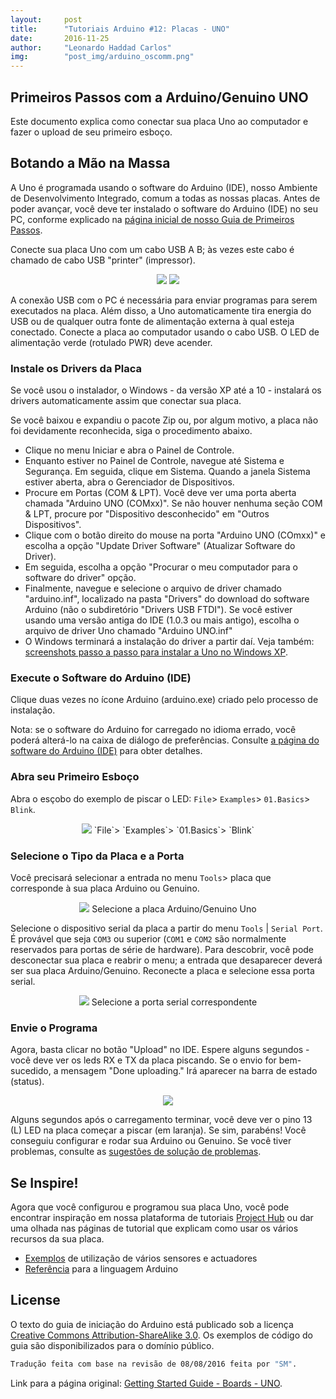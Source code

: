 ```yaml
---
layout:     post
title:      "Tutoriais Arduino #12: Placas - UNO"
date:       2016-11-25
author:     "Leonardo Haddad Carlos"
img:        "post_img/arduino_oscomm.png"
---
```


## Primeiros Passos com a Arduino/Genuino UNO

Este documento explica como conectar sua placa Uno ao computador e fazer o upload de seu primeiro esboço.

## Botando a Mão na Massa

A Uno é programada usando o software do Arduino (IDE), nosso Ambiente de Desenvolvimento Integrado, comum a todas as nossas placas. Antes de poder avançar, você deve ter instalado o software do Arduino (IDE) no seu PC, conforme explicado na [página inicial de nosso Guia de Primeiros Passos][firststeps].

Conecte sua placa Uno com um cabo USB A B; às vezes este cabo é chamado de cabo USB "printer" (impressor).

<p style="text-align: center;">
    <img src="{{ site.baseurl }}/post_img/arduinotutorials/uno_board.jpg" style="margin: 0 auto; max-height: 390px;" />
    <img src="{{ site.baseurl }}/post_img/arduinotutorials/uno_cable.jpg" style="margin: 0 auto; max-height: 390px;" />
</p>

A conexão USB com o PC é necessária para enviar programas para serem executados na placa. Além disso, a Uno automaticamente tira energia do USB ou de qualquer outra fonte de alimentação externa à qual esteja conectado. Conecte a placa ao computador usando o cabo USB. O LED de alimentação verde (rotulado PWR) deve acender.

### Instale os Drivers da Placa

Se você usou o instalador, o Windows - da versão XP até a 10 - instalará os drivers automaticamente assim que conectar sua placa.

Se você baixou e expandiu o pacote Zip ou, por algum motivo, a placa não foi devidamente reconhecida, siga o procedimento abaixo.

 - Clique no menu Iniciar e abra o Painel de Controle.
 - Enquanto estiver no Painel de Controle, navegue até Sistema e Segurança. Em seguida, clique em Sistema. Quando a janela Sistema estiver aberta, abra o Gerenciador de Dispositivos.
 - Procure em Portas (COM & LPT). Você deve ver uma porta aberta chamada "Arduino UNO (COMxx)". Se não houver nenhuma seção COM & LPT, procure por "Dispositivo desconhecido" em "Outros Dispositivos".
 - Clique com o botão direito do mouse na porta "Arduino UNO (COmxx)" e escolha a opção "Update Driver Software" (Atualizar Software do Driver).
 - Em seguida, escolha a opção "Procurar o meu computador para o software do driver" opção.
 - Finalmente, navegue e selecione o arquivo de driver chamado "arduino.inf", localizado na pasta "Drivers" do download do software Arduino (não o subdiretório "Drivers USB FTDI"). Se você estiver usando uma versão antiga do IDE (1.0.3 ou mais antigo), escolha o arquivo de driver Uno chamado "Arduino UNO.inf"
 - O Windows terminará a instalação do driver a partir daí.
Veja também: [screenshots passo a passo para instalar a Uno no Windows XP][stepsxp].

### Execute o Software do Arduino (IDE)

Clique duas vezes no ícone Arduino (arduino.exe) criado pelo processo de instalação.

Nota: se o software do Arduino for carregado no idioma errado, você poderá alterá-lo na caixa de diálogo de preferências. Consulte [a página do software do Arduino (IDE)][environment] para obter detalhes.

### Abra seu Primeiro Esboço

Abra o esçobo do exemplo de piscar o LED: `File`> `Examples`> `01.Basics`> `Blink`.

<p style="text-align: center;">
    <img src="{{ site.baseurl }}/post_img/arduinotutorials/uno_blink.jpg" style="margin: 0 auto; max-height: 390px;" />
`File`> `Examples`> `01.Basics`> `Blink`
</p>

### Selecione o Tipo da Placa e a Porta

Você precisará selecionar a entrada no menu `Tools`> placa que corresponde à sua placa Arduino ou Genuino.

<p style="text-align: center;">
    <img src="{{ site.baseurl }}/post_img/arduinotutorials/uno_chooseboard.jpg" style="margin: 0 auto; max-height: 390px;" />
Selecione a placa Arduino/Genuino Uno
</p>

Selecione o dispositivo serial da placa a partir do menu `Tools` | `Serial Port`. É provável que seja `COM3` ou superior (`COM1` e `COM2` são normalmente reservados para portas de série de hardware). Para descobrir, você pode desconectar sua placa e reabrir o menu; a entrada que desaparecer deverá ser sua placa Arduino/Genuino. Reconecte a placa e selecione essa porta serial.

<p style="text-align: center;">
    <img src="{{ site.baseurl }}/post_img/arduinotutorials/uno_chooseserial.jpg" style="margin: 0 auto; max-height: 390px;" />
Selecione a porta serial correspondente
</p>

### Envie o Programa

Agora, basta clicar no botão "Upload" no IDE. Espere alguns segundos - você deve ver os leds RX e TX da placa piscando. Se o envio for bem-sucedido, a mensagem "Done uploading." Irá aparecer na barra de estado (status).

<p style="text-align: center;">
    <img src="{{ site.baseurl }}/post_img/arduinotutorials/uno_send.jpg" style="margin: 0 auto; max-height: 130px;" />
</p>

Alguns segundos após o carregamento terminar, você deve ver o pino 13 (L) LED na placa começar a piscar (em laranja). Se sim, parabéns! Você conseguiu configurar e rodar sua Arduino ou Genuino. Se você tiver problemas, consulte as [sugestões de solução de problemas][troubleshooting].

## Se Inspire!

Agora que você configurou e programou sua placa Uno, você pode encontrar inspiração em nossa plataforma de tutoriais [Project Hub][unohub] ou dar uma olhada nas páginas de tutorial que explicam como usar os vários recursos da sua placa.

 - [Exemplos][tutexamples] de utilização de vários sensores e actuadores
 - [Referência][reference] para a linguagem Arduino

License
----

O texto do guia de iniciação do Arduino está publicado sob a licença [Creative Commons Attribution-ShareAlike 3.0][ccasa3]. Os exemplos de código do guia são disponibilizados para o domínio público.

```sh
Tradução feita com base na revisão de 08/08/2016 feita por "SM".
```

Link para a página original: [Getting Started Guide - Boards - UNO][originalpage].

[//]: # (These are reference links used in the body of this note and get stripped out when the markdown processor does its job. There is no need to format nicely because it shouldn't be seen. Thanks SO - http://stackoverflow.com/questions/4823468/store-comments-in-markdown-syntax)


   [placeholder]: <>
   [reference]: <https://www.arduino.cc/en/Reference/HomePage>
   [tutexamples]: <https://www.arduino.cc/en/Tutorial/HomePage>
   [unohub]: <https://create.arduino.cc/projecthub/products/arduino-uno-genuino-uno>
   [troubleshooting]: </2016/11/25/arduino-10troubleshooting/>
   [environment]: </2016/11/21/arduino-7environment/>
   [stepsxp]: <https://www.arduino.cc/en/Guide/UnoDriversWindowsXP>
   [firststeps]: </2016/11/20/arduino-1start/>
   [originalpage]: <https://www.arduino.cc/en/Guide/ArduinoUno>
   [ccasa3]: <https://creativecommons.org/licenses/by-sa/3.0>
   [arduino]: <https://www.arduino.cc>
